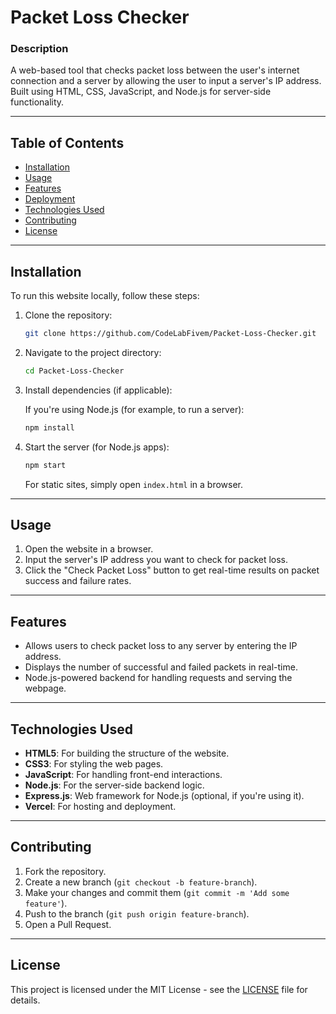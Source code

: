 
# Packet Loss Checker

### Description
A web-based tool that checks packet loss between the user's internet connection and a server by allowing the user to input a server's IP address. Built using HTML, CSS, JavaScript, and Node.js for server-side functionality.

---

## Table of Contents
- [Installation](#installation)
- [Usage](#usage)
- [Features](#features)
- [Deployment](#deployment)
- [Technologies Used](#technologies-used)
- [Contributing](#contributing)
- [License](#license)

---

## Installation

To run this website locally, follow these steps:

1. Clone the repository:

   ```bash
   git clone https://github.com/CodeLabFivem/Packet-Loss-Checker.git
   ```

2. Navigate to the project directory:

   ```bash
   cd Packet-Loss-Checker
   ```

3. Install dependencies (if applicable):

   If you're using Node.js (for example, to run a server):
   ```bash
   npm install
   ```

4. Start the server (for Node.js apps):

   ```bash
   npm start
   ```

   For static sites, simply open `index.html` in a browser.

---

## Usage

1. Open the website in a browser.
2. Input the server's IP address you want to check for packet loss.
3. Click the "Check Packet Loss" button to get real-time results on packet success and failure rates.

---

## Features
- Allows users to check packet loss to any server by entering the IP address.
- Displays the number of successful and failed packets in real-time.
- Node.js-powered backend for handling requests and serving the webpage.


---

## Technologies Used
- **HTML5**: For building the structure of the website.
- **CSS3**: For styling the web pages.
- **JavaScript**: For handling front-end interactions.
- **Node.js**: For the server-side backend logic.
- **Express.js**: Web framework for Node.js (optional, if you're using it).
- **Vercel**: For hosting and deployment.

---

## Contributing

1. Fork the repository.
2. Create a new branch (`git checkout -b feature-branch`).
3. Make your changes and commit them (`git commit -m 'Add some feature'`).
4. Push to the branch (`git push origin feature-branch`).
5. Open a Pull Request.

---

## License

This project is licensed under the MIT License - see the [LICENSE](LICENSE) file for details.
